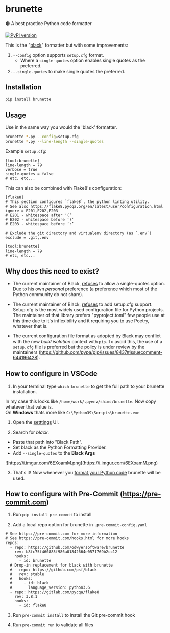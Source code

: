 # brunette

🟤 A best practice Python code formatter

[![PyPI version](https://badge.fury.io/py/brunette.svg)](https://pypi.org/project/brunette/)

This is the "[black](https://github.com/psf/black)" formatter but with some improvements:

1. `--config` option supports `setup.cfg` format.
    * Where a `single-quotes` option enables single quotes as the preferred.
2. `--single-quotes` to make single quotes the preferred.

## Installation

```bash
pip install brunette
```

## Usage

Use in the same way you would the 'black' formatter.

```bash
brunette *.py --config=setup.cfg
brunette *.py --line-length --single-quotes
```

Example `setup.cfg`:

```
[tool:brunette]
line-length = 79
verbose = true
single-quotes = false
# etc, etc...
```

This can also be combined with Flake8's configuration:

```
[flake8]
# This section configures `flake8`, the python linting utility.
# See also https://flake8.pycqa.org/en/latest/user/configuration.html
ignore = E201,E202,E203
# E201 - whitespace after ‘(‘
# E202 - whitespace before ‘)’
# E203 - whitespace before ‘:’

# Exclude the git directory and virtualenv directory (as `.env`)
exclude = .git,.env

[tool:brunette]
line-length = 79
# etc, etc...
```

## Why does this need to exist?

- The current maintainer of Black, [refuses](https://github.com/psf/black/pull/633#issuecomment-445477386) to allow a single-quotes option. Due to his own *personal* preference (a preference which most of the Python community do not share).

- The current maintainer of Black, [refuses](https://github.com/psf/black/issues/683#issuecomment-542731068) to add setup.cfg support. Setup.cfg is the most widely used configuration file for Python projects. The maintainer of that library prefers "pyproject.toml" few people use at this time due to it's inflexibility and it requiring you to use Poetry, whatever that is.

- The current configuration file format as adopted by Black may conflict with the new _build isolation_ context with `pip`.  To avoid this, the use of a `setup.cfg` file is preferred but the policy is under review by the maintainers (https://github.com/pypa/pip/issues/8437#issuecomment-644196428).

## How to configure in VSCode

1. In your terminal type `which brunette` to get the full path to your brunette installation.

In my case this looks like `/home/work/.pyenv/shims/brunette`. Now copy whatever that value is.\
On **Windows** thats more like `C:\Python39\Scripts\brunette.exe`

1. Open the [setttings](https://code.visualstudio.com/docs/getstarted/settings#_creating-user-and-workspace-settings) UI.

2. Search for *black*.

- Paste that path into "Black Path".
- Set black as the Python Formatting Provider.
- Add `--single-quotes` to the **Black Args**

![https://i.imgur.com/6EXoamM.png](https://i.imgur.com/6EXoamM.png)

3. That's it! Now whenever you [format your Python code](https://stackoverflow.com/a/48764668/13405802) brunette will be used.

## How to configure with Pre-Commit (https://pre-commit.com)

1. Run `pip install pre-commit` to install

2. Add a local repo option for brunette in `.pre-commit-config.yaml`

```
# See https://pre-commit.com for more information
# See https://pre-commit.com/hooks.html for more hooks
repos:
  - repo: https://github.com/odwyersoftware/brunette
    rev: b8fc75f460885f986a01842664e0571769b2cc12
    hooks:
      - id: brunette
  # Drop-in replacement for black with brunette
  # - repo: https://github.com/psf/black
  #   rev: stable
  #   hooks:
  #     - id: black
  #       language_version: python3.6
  - repo: https://gitlab.com/pycqa/flake8
    rev: 3.8.1
    hooks:
      - id: flake8
```

3. Run `pre-commit install` to install the Git pre-commit hook

3. Run `pre-commit run` to validate all files
